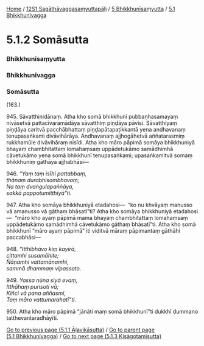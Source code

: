 
[Home](/) / [12S1 Sagāthāvaggasaṃyuttapāḷi](/tipitaka/12S1.md) / [5 Bhikkhunīsaṃyutta](/tipitaka/12S1/5.md) / [5.1 Bhikkhunīvagga](/tipitaka/12S1/5/5.1.md)

# 5.1.2 Somāsutta

### Bhikkhunīsaṃyutta

### Bhikkhunīvagga

### Somāsutta

(163.)

945\. Sāvatthinidānaṃ. Atha kho somā bhikkhunī pubbaṇhasamayaṃ nivāsetvā pattacīvaramādāya sāvatthiṃ piṇḍāya pāvisi. Sāvatthiyaṃ piṇḍāya caritvā pacchābhattaṃ piṇḍapātapaṭikkantā yena andhavanaṃ tenupasaṅkami divāvihārāya. Andhavanaṃ ajjhogāhetvā aññatarasmiṃ rukkhamūle divāvihāraṃ nisīdi. Atha kho māro pāpimā somāya bhikkhuniyā bhayaṃ chambhitattaṃ lomahaṃsaṃ uppādetukāmo samādhimhā cāvetukāmo yena somā bhikkhunī tenupasaṅkami; upasaṅkamitvā somaṃ bhikkhuniṃ gāthāya ajjhabhāsi—

946\. _“Yaṃ taṃ isīhi pattabbaṃ,_  
_ṭhānaṃ durabhisambhavaṃ;_  
_Na taṃ dvaṅgulapaññāya,_  
_sakkā pappotumitthiyā”ti._  


947\. Atha kho somāya bhikkhuniyā etadahosi—  “ko nu khvāyaṃ manusso vā amanusso vā gāthaṃ bhāsatī”ti? Atha kho somāya bhikkhuniyā etadahosi—  “māro kho ayaṃ pāpimā mama bhayaṃ chambhitattaṃ lomahaṃsaṃ uppādetukāmo samādhimhā cāvetukāmo gāthaṃ bhāsatī”ti. Atha kho somā bhikkhunī “māro ayaṃ pāpimā” iti viditvā māraṃ pāpimantaṃ gāthāhi paccabhāsi—

948\. _“Itthibhāvo kiṃ kayirā,_  
_cittamhi susamāhite;_  
_Ñāṇamhi vattamānamhi,_  
_sammā dhammaṃ vipassato._  


949\. _Yassa nūna siyā evaṃ,_  
_Itthāhaṃ purisoti vā;_  
_Kiñci vā pana aññasmi,_  
_Taṃ māro vattumarahatī”ti._  


950\. Atha kho māro pāpimā “jānāti maṃ somā bhikkhunī”ti dukkhī dummano tatthevantaradhāyīti.

[Go to previous page (5.1.1 Āḷavikāsutta)](/tipitaka/12S1/5/5.1/5.1.1.md) / [Go to parent page (5.1 Bhikkhunīvagga)](/tipitaka/12S1/5/5.1.md) / [Go to next page (5.1.3 Kisāgotamīsutta)](/tipitaka/12S1/5/5.1/5.1.3.md)



